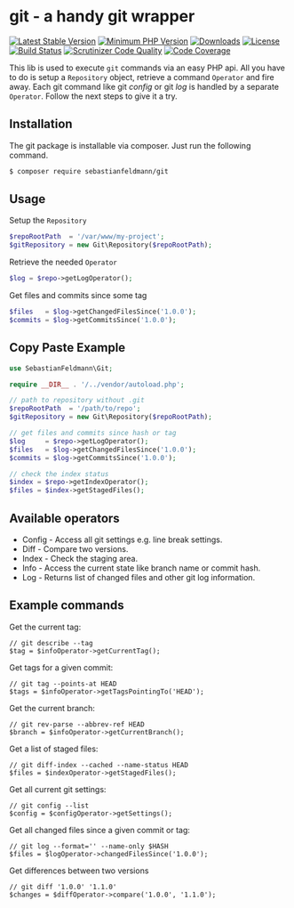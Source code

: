 # git - a handy git wrapper

[![Latest Stable Version](https://poser.pugx.org/sebastianfeldmann/git/v/stable.svg)](https://packagist.org/packages/sebastianfeldmann/git)
[![Minimum PHP Version](https://img.shields.io/badge/php-%3E%3D%207.1-8892BF.svg)](https://php.net/)
[![Downloads](https://img.shields.io/packagist/dt/sebastianfeldmann/git.svg?v1)](https://packagist.org/packages/sebastianfeldmann/git)
[![License](https://poser.pugx.org/sebastianfeldmann/git/license.svg)](https://packagist.org/packages/sebastianfeldmann/git)
[![Build Status](https://github.com/sebastianfeldmann/git/workflows/CI-Build/badge.svg)](https://github.com/sebastianfeldmann/git/actions)
[![Scrutinizer Code Quality](https://scrutinizer-ci.com/g/sebastianfeldmann/git/badges/quality-score.png?b=master)](https://scrutinizer-ci.com/g/sebastianfeldmann/git/?branch=master)
[![Code Coverage](https://scrutinizer-ci.com/g/sebastianfeldmann/git/badges/coverage.png?b=master)](https://scrutinizer-ci.com/g/sebastianfeldmann/git/?branch=master)

This lib is used to execute `git` commands via an easy PHP api. 
All you have to do is setup a `Repository` object, retrieve a command `Operator`
and fire away. Each git command like git _config_ or git _log_ is handled
by a separate `Operator`. Follow the next steps to give it a try.


## Installation

The git package is installable via composer. Just run the following command.

```bash
$ composer require sebastianfeldmann/git
```

## Usage

Setup the `Repository`
```php
$repoRootPath  = '/var/www/my-project';
$gitRepository = new Git\Repository($repoRootPath);
```

Retrieve the needed `Operator`
```php
$log = $repo->getLogOperator();
```

Get files and commits since some tag
```php
$files   = $log->getChangedFilesSince('1.0.0');
$commits = $log->getCommitsSince('1.0.0');
```
## Copy Paste Example

```php
use SebastianFeldmann\Git;

require __DIR__ . '/../vendor/autoload.php';

// path to repository without .git
$repoRootPath  = '/path/to/repo';
$gitRepository = new Git\Repository($repoRootPath);

// get files and commits since hash or tag
$log     = $repo->getLogOperator();
$files   = $log->getChangedFilesSince('1.0.0');
$commits = $log->getCommitsSince('1.0.0');

// check the index status
$index = $repo->getIndexOperator();
$files = $index->getStagedFiles();
```

## Available operators

- Config - Access all git settings e.g. line break settings. 
- Diff - Compare two versions.
- Index - Check the staging area.
- Info - Access the current state like branch name or commit hash.  
- Log - Returns list of changed files and other git log information.

## Example commands

Get the current tag:

    // git describe --tag
    $tag = $infoOperator->getCurrentTag(); 

Get tags for a given commit:

    // git tag --points-at HEAD
    $tags = $infoOperator->getTagsPointingTo('HEAD'); 

Get the current branch:

    // git rev-parse --abbrev-ref HEAD
    $branch = $infoOperator->getCurrentBranch(); 
    
Get a list of staged files:

    // git diff-index --cached --name-status HEAD
    $files = $indexOperator->getStagedFiles();
    
Get all current git settings:

    // git config --list
    $config = $configOperator->getSettings();
    
Get all changed files since a given commit or tag:

    // git log --format='' --name-only $HASH
    $files = $logOperator->changedFilesSince('1.0.0');

Get differences between two versions

    // git diff '1.0.0' '1.1.0'
    $changes = $diffOperator->compare('1.0.0', '1.1.0');
